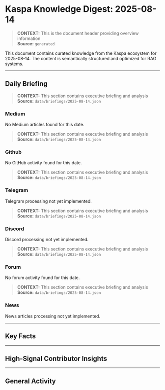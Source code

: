 # Kaspa Knowledge Digest: 2025-08-14

> **CONTEXT:** This is the document header providing overview information  
> **Source:** `generated`

This document contains curated knowledge from the Kaspa ecosystem
for 2025-08-14. The content is semantically structured and optimized
for RAG systems.

---

## Daily Briefing

> **CONTEXT:** This section contains executive briefing and analysis  
> **Source:** `data/briefings/2025-08-14.json`

### Medium

No Medium articles found for this date.

> **CONTEXT:** This section contains executive briefing and analysis  
> **Source:** `data/briefings/2025-08-14.json`

### Github

No GitHub activity found for this date.

> **CONTEXT:** This section contains executive briefing and analysis  
> **Source:** `data/briefings/2025-08-14.json`

### Telegram

Telegram processing not yet implemented.

> **CONTEXT:** This section contains executive briefing and analysis  
> **Source:** `data/briefings/2025-08-14.json`

### Discord

Discord processing not yet implemented.

> **CONTEXT:** This section contains executive briefing and analysis  
> **Source:** `data/briefings/2025-08-14.json`

### Forum

No forum activity found for this date.

> **CONTEXT:** This section contains executive briefing and analysis  
> **Source:** `data/briefings/2025-08-14.json`

### News

News articles processing not yet implemented.

---

## Key Facts



---

## High-Signal Contributor Insights



---

## General Activity


